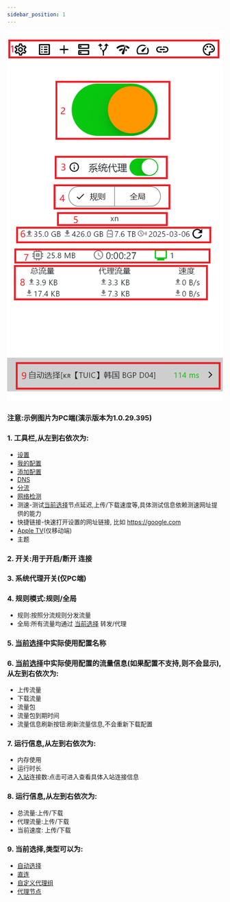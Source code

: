 ```yaml
---
sidebar_position: 1
---
```




![](./img/home.png#center)


### 注意:示例图片为PC端(演示版本为1.0.29.395)
### 1. 工具栏,从左到右依次为: 
- [设置](../app-manual/settings.md)
- [我的配置](../app-manual/my-profiles.md)
- [添加配置](../app-manual/add-profiles.md)
- [DNS](../app-manual/dns.md)
- [分流](../app-manual/diversion.md)
- [网络检测](../app-manual/net-check.md)
- 测速-测试[当前选择](../app-manual/glossary.md)节点延迟,上传/下载速度等,具体测试信息依赖测速网址提供的能力
- 快捷链接-快速打开设置的网址链接, 比如 https://google.com
- [Apple TV](../app-manual/appletv-home.md)(仅移动端)
- 主题
### 2. 开关:用于开启/断开 连接
### 3. 系统代理开关(仅PC端)
### 4. 规则模式:规则/全局
- 规则:按照分流规则分发流量
- 全局:所有流量均通过 [当前选择](../app-manual/glossary.md) 转发/代理
### 5. [当前选择](../app-manual/glossary.md)中实际使用配置名称
### 6. [当前选择](../app-manual/glossary.md)中实际使用配置的流量信息(如果配置不支持,则不会显示),从左到右依次为:
- 上传流量
- 下载流量
- 流量包
- 流量包到期时间
- 流量信息刷新按钮:刷新流量信息,不会重新下载配置
### 7. 运行信息,从左到右依次为:
- 内存使用
- 运行时长
- [入站](../app-manual/glossary.md)连接数:点击可进入查看具体入站连接信息
### 8. 运行信息,从左到右依次为:
- 总流量:上传/下载
- 代理流量:上传/下载
- 当前速度: 上传/下载
### 9. 当前选择,类型可以为:
- [自动选择](../app-manual/glossary.md)
- [直连](../app-manual/glossary.md)
- [自定义代理组](../app-manual/glossary.md)
- [代理节点](../app-manual/glossary.md)